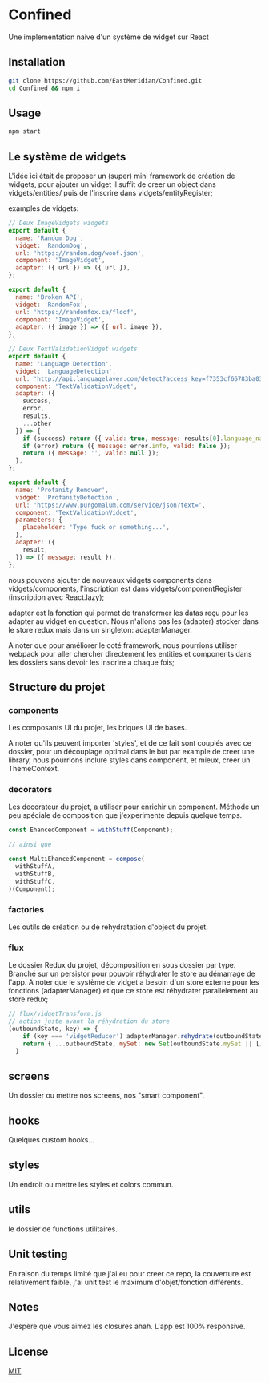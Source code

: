 # Confined
Une implementation naive d'un système de widget sur React

## Installation

```bash
git clone https://github.com/EastMeridian/Confined.git
cd Confined && npm i 
```

## Usage

```bash
npm start
```

## Le système de widgets
L'idée ici était de proposer un (super) mini framework de création de widgets,
pour ajouter un vidget il suffit de creer un object dans vidgets/entities/ puis de l'inscrire dans vidgets/entityRegister;

examples de vidgets:

```javascript
// Deux ImageVidgets widgets
export default {
  name: 'Random Dog',
  vidget: 'RandomDog',
  url: 'https://random.dog/woof.json',
  component: 'ImageVidget',
  adapter: ({ url }) => ({ url }),
};

export default {
  name: 'Broken API',
  vidget: 'RandomFox',
  url: 'https://randomfox.ca/floof',
  component: 'ImageVidget',
  adapter: ({ image }) => ({ url: image }),
};

// Deux TextValidationVidget widgets
export default {
  name: 'Language Detection',
  vidget: 'LanguageDetection',
  url: 'http://api.languagelayer.com/detect?access_key=f7353cf66783ba03907d2481dec38256&query=',
  component: 'TextValidationVidget',
  adapter: ({
    success,
    error,
    results,
    ...other
  }) => {
    if (success) return ({ valid: true, message: results[0].language_name });
    if (error) return ({ message: error.info, valid: false });
    return ({ message: '', valid: null });
  },
};

export default {
  name: 'Profanity Remover',
  vidget: 'ProfanityDetection',
  url: 'https://www.purgomalum.com/service/json?text=',
  component: 'TextValidationVidget',
  parameters: {
    placeholder: 'Type fuck or something...',
  },
  adapter: ({
    result,
  }) => ({ message: result }),
};

```
nous pouvons ajouter de nouveaux vidgets components dans vidgets/components, l'inscription est dans vidgets/componentRegister (inscription avec React.lazy);

adapter est la fonction qui permet de transformer les datas reçu pour les adapter au vidget en question. Nous n'allons pas les (adapter) stocker dans le store redux mais dans un singleton: adapterManager.

A noter que pour améliorer le coté framework, nous pourrions utiliser webpack pour aller chercher directement les entities et components dans les dossiers sans devoir les inscrire a chaque fois;

## Structure du projet

### components
Les composants UI du projet, les briques UI de bases.

A noter qu'ils peuvent importer 'styles', et de ce fait sont couplés avec ce dossier, pour un découplage optimal dans le but par example de creer une library, nous pourrions inclure styles dans component, et mieux, creer un ThemeContext.
### decorators
Les decorateur du projet, a utiliser pour enrichir un component.
Méthode un peu spéciale de composition que j'experimente depuis quelque temps.
```javascript
const EhancedComponent = withStuff(Component);

// ainsi que 

const MultiEhancedComponent = compose(
  withStuffA,
  withStuffB,
  withStuffC,
)(Component);
```
### factories
Les outils de création ou de rehydratation d'object du projet.
### flux
Le dossier Redux du projet, décomposition en sous dossier par type.
Branché sur un persistor pour pouvoir réhydrater le store au démarrage de l'app.
A noter que le système de vidget a besoin d'un store externe pour les fonctions (adapterManager) et que ce store est réhydrater parallelement au store redux;

```javascript
// flux/vidgetTransform.js
// action juste avant la réhydration du store
(outboundState, key) => {
    if (key === 'vidgetReducer') adapterManager.rehydrate(outboundState);
    return { ...outboundState, mySet: new Set(outboundState.mySet || []) };
  }
```
## screens
Un dossier ou mettre nos screens, nos "smart component".

## hooks
Quelques custom hooks...

## styles 
Un endroit ou mettre les styles et colors commun.

## utils
le dossier de functions utilitaires.


## Unit testing
En raison du temps limité que j'ai eu pour creer ce repo, la couverture est relativement faible, j'ai unit test le maximum d'objet/fonction différents.


## Notes
J'espère que vous aimez les closures ahah.
L'app est 100% responsive.

## License
[MIT](https://choosealicense.com/licenses/mit/)